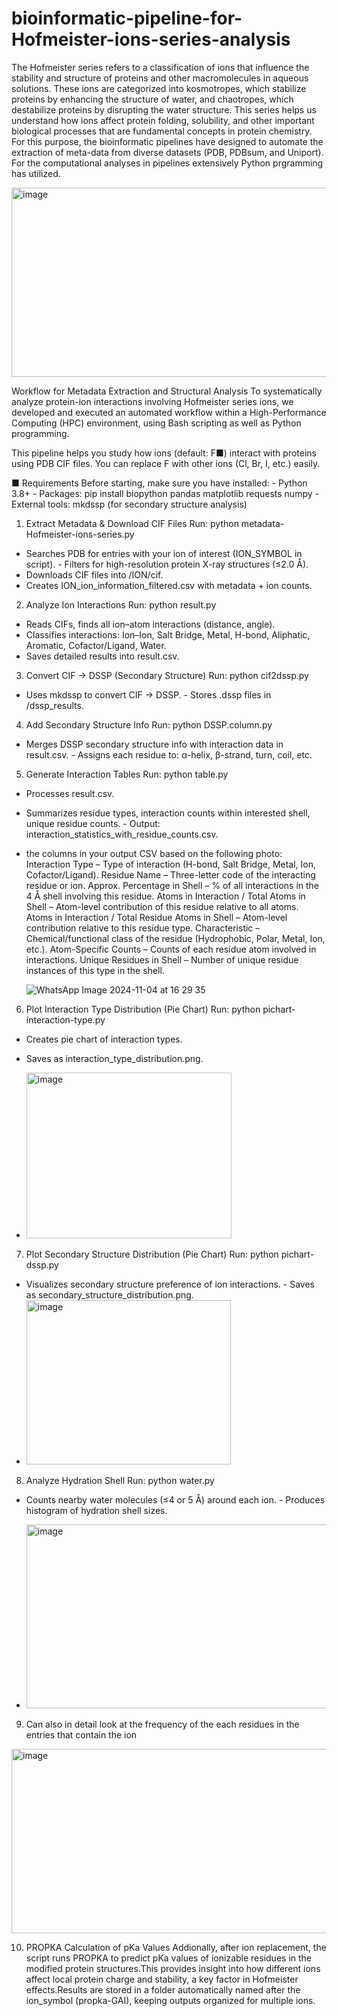 # bioinformatic-pipeline-for-Hofmeister-ions-series-analysis


The Hofmeister series refers to a classification of ions that influence the stability and structure of proteins and other macromolecules in aqueous solutions. These ions are categorized into kosmotropes, which stabilize proteins by enhancing the structure of water, and chaotropes, which destabilize proteins by disrupting the water structure. This series helps us understand how ions affect protein folding, solubility, and other important biological processes that are fundamental concepts in protein chemistry. For this purpose, the bioinformatic pipelines have designed to automate the extraction of meta-data from diverse datasets (PDB, PDBsum, and Uniport). For the computational analyses in pipelines extensively Python prgramming has utilized. 

<img width="738" height="303" alt="image" src="https://github.com/user-attachments/assets/a7d08e81-66d9-497d-b1f4-57e0a6146b69" />

Workflow for Metadata Extraction and Structural Analysis
To systematically analyze protein-ion interactions involving Hofmeister series ions, we developed and executed an automated workflow within a High-Performance Computing (HPC) environment, using Bash scripting as well as Python programming.


This pipeline helps you study how ions (default: F■) interact with proteins using PDB CIF files. You can
replace F with other ions (Cl, Br, I, etc.) easily.

■ Requirements
Before starting, make sure you have installed: - Python 3.8+ - Packages: pip install biopython pandas
matplotlib requests numpy - External tools: mkdssp (for secondary structure analysis)

1. Extract Metadata & Download CIF Files
Run: python metadata-Hofmeister-ions-series.py
- Searches PDB for entries with your ion of interest (ION_SYMBOL in script). - Filters for high-resolution protein X-ray structures (≤2.0 Å).
- Downloads CIF files into /ION/cif.
- Creates ION_ion_information_filtered.csv with metadata + ion counts.
  
2. Analyze Ion Interactions
Run: python result.py
- Reads CIFs, finds all ion–atom interactions (distance, angle).
- Classifies interactions: Ion–Ion, Salt Bridge, Metal, H-bond, Aliphatic, Aromatic, Cofactor/Ligand, Water.
- Saves detailed results into result.csv.
  
3. Convert CIF → DSSP (Secondary Structure)
Run: python cif2dssp.py
- Uses mkdssp to convert CIF → DSSP. - Stores .dssp files in /dssp_results.
  
4. Add Secondary Structure Info
Run: python DSSP.column.py
- Merges DSSP secondary structure info with interaction data in result.csv. - Assigns each residue to: α-helix, β-strand, turn, coil, etc.
  
5. Generate Interaction Tables
Run: python table.py
- Processes result.csv.
- Summarizes residue types, interaction counts within interested shell, unique residue counts. - Output: interaction_statistics_with_residue_counts.csv.

- the columns in your output CSV based on the following photo:
Interaction Type – Type of interaction (H-bond, Salt Bridge, Metal, Ion, Cofactor/Ligand).
Residue Name – Three-letter code of the interacting residue or ion.
Approx. Percentage in Shell – % of all interactions in the 4 Å shell involving this residue.
Atoms in Interaction / Total Atoms in Shell – Atom-level contribution of this residue relative to all atoms.
Atoms in Interaction / Total Residue Atoms in Shell – Atom-level contribution relative to this residue type.
Characteristic – Chemical/functional class of the residue (Hydrophobic, Polar, Metal, Ion, etc.).
Atom-Specific Counts – Counts of each residue atom involved in interactions.
Unique Residues in Shell – Number of unique residue instances of this type in the shell.

  ![WhatsApp Image 2024-11-04 at 16 29 35](https://github.com/user-attachments/assets/b13d407e-f580-4f84-ab1e-29f31cd82bab)

6. Plot Interaction Type Distribution (Pie Chart)
Run: python pichart-interaction-type.py
- Creates pie chart of interaction types.
- Saves as interaction_type_distribution.png.

- <img width="328" height="265" alt="image" src="https://github.com/user-attachments/assets/637805b7-8760-4462-adcc-ae47d668dcc5" />

7. Plot Secondary Structure Distribution (Pie Chart)
Run: python pichart-dssp.py
- Visualizes secondary structure preference of ion interactions. - Saves as secondary_structure_distribution.png.
- <img width="327" height="263" alt="image" src="https://github.com/user-attachments/assets/bdfabb81-5a05-426a-8bde-0e6581c7eb02" />

8. Analyze Hydration Shell
Run: python water.py
- Counts nearby water molecules (≤4 or 5 Å) around each ion. - Produces histogram of hydration shell sizes.

- <img width="490" height="294" alt="image" src="https://github.com/user-attachments/assets/47fbf0f9-6157-4ddc-bbcc-c8d752cb0ae6" />


9. Can also in detail look at the frequency of the each residues in the entries that contain the ion 

<img width="558" height="295" alt="image" src="https://github.com/user-attachments/assets/ff5db81f-b1ac-4e68-93d6-af7fe84dca64" />


10. PROPKA Calculation of pKa Values
Addionally, after ion replacement, the script runs PROPKA to predict pKa values of ionizable residues in the modified protein structures.This provides insight into how different ions affect local protein charge and stability, a key factor in Hofmeister effects.Results are stored in a folder automatically named after the ion_symbol (propka-GAI), keeping outputs organized for multiple ions.







